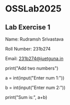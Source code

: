 # OSSLab2025



## Lab Exercise 1

Name: Rudramsh Srivastava

Roll Number: 231b274

Email: 231b274@juetguna.in



print("Add two numbers")

a = int(input("Enter num 1:"))

b = int(input("Enter num 2:"))

print("Sum is:", a+b)

